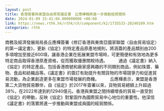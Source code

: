 ```yaml
---
layout: post
title: 香港簽署與東盟自由貿易議定書　丘應樺稱將進一步推動經貿關係
date: 2024-01-09 15:41:04.000000000 +08:00
link: https://news.rthk.hk/rthk/ch/component/k2/1735533-20240109.htm
categories: rthk
---
```


商務及經濟發展局局長丘應樺簽署《修訂香港與東南亞國家聯盟〈自由貿易協定〉的第一議定書》，更新《協定》的特定產品原產地規則，將涵蓋的產品類別由200多項增加至接近600項，讓香港企業在拓展東盟市場時，可更簡便和有效地為更多特定商品取得香港原產資格，從而獲取優惠關稅待遇。
　　 
通過《議定書》納入《協定》的特定產品，包括香港商號和廠家感興趣的不同類別商品，例如珠寶、藥物、食品和紡織品等。《議定書》的簽訂有助提升有關貨物的市場競爭力和促進貿易流動，為企業創造更多在東盟市場發展的商機。
　　 
丘應樺表示，東盟是香港第二大貨物貿易夥伴，自《協定》於2017年簽署以來，貨物貿易總額上升超過38%，在2022年達到約12940億元。香港與東盟之間持續增長的貿易一直受到《協定》的帶動，反映《協定》對鞏固作為國際貿易中心地位的重要性。他深信《議定書》的落實將進一步推動與東盟成員國的經貿關係。
